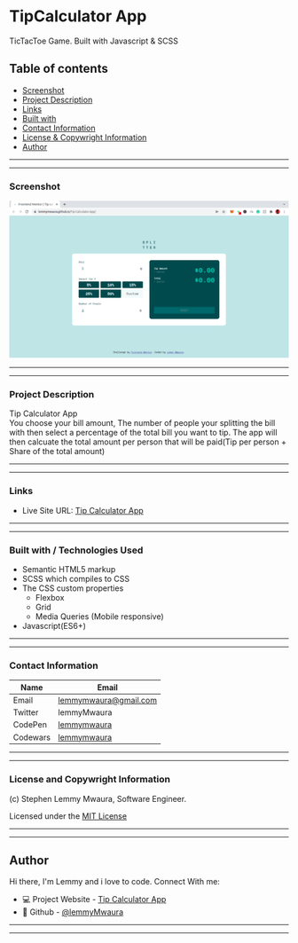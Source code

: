 # TipCalculator App
TicTacToe Game. Built with Javascript & SCSS

## Table of contents
  - [Screenshot](#screenshot)
  - [Project Description](#Project-description) 
  - [Links](#links)
  - [Built with](#built-with)
  - [Contact Information](#contact-information)
  - [License & Copywright Information](#License-and-Copywright-Information)
  - [Author](#author)
---
___

### Screenshot
![Website](./images/web.png)
___
---
### Project Description

Tip Calculator App <br>
You choose your bill amount, The number of people your splitting the bill with then select a percentage of the total bill you want to tip. 
The app will then calcuate the total amount per person that will be paid(Tip per person + Share of the total amount)

---
___
### Links

- Live Site URL: [Tip Calculator App](https://lemmymwaura.github.io/Tip-Calculator-App/)

---
___
### Built with / Technologies Used

- Semantic HTML5 markup
- SCSS which compiles to CSS
- The CSS custom properties
  - Flexbox
  - Grid
  - Media Queries (Mobile responsive)
- Javascript(ES6+)

---
___
### Contact Information

| Name   | Email               |
|--------|---------------------|
| Email  | lemmymwaura@gmail.com |
| Twitter| lemmyMwaura |
| CodePen | [lemmymwaura](https://codepen.io/lemmymwaura) |
| Codewars | [lemmymwaura](https://www.codewars.com/users/LemmyMwaura) |

---
___
### License and Copywright Information
(c) Stephen Lemmy Mwaura, Software Engineer.

Licensed under the [MIT License](LICENSE)

---
___
## Author 
Hi there, I'm Lemmy and i love to code. Connect With me:

- 💻 Project Website - [Tip Calculator App](https://lemmymwaura.github.io/Tip-Calculator-App/)
- 🎱 Github - [@lemmyMwaura](https://github.com/LemmyMwaura)

---
___
